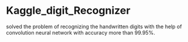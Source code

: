 # Kaggle_digit_Recognizer
solved the problem of recognizing the handwritten digits with the help of convolution neural network with accuracy more than 99.95%. 

